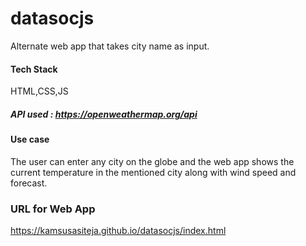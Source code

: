 # datasocjs
Alternate web app that takes city name as input.

#### Tech Stack 
HTML,CSS,JS

##### API used : https://openweathermap.org/api

#### Use case

The user can enter any city on the globe and the web app shows the current temperature in the mentioned city along with wind speed and forecast.

### URL for Web App
https://kamsusasiteja.github.io/datasocjs/index.html
